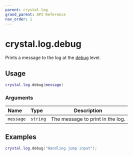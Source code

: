 ```yaml
---
parent: crystal.log
grand_parent: API Reference
nav_order: 1
---
```


# crystal.log.debug

Prints a message to the log at the [debug](verbosity) level.

## Usage

```lua
crystal.log.debug(message)
```

### Arguments

| Name      | Type     | Description                      |
| :-------- | :------- | -------------------------------- |
| `message` | `string` | The message to print in the log. |

## Examples

```lua
crystal.log.debug("Handling jump input");
```
